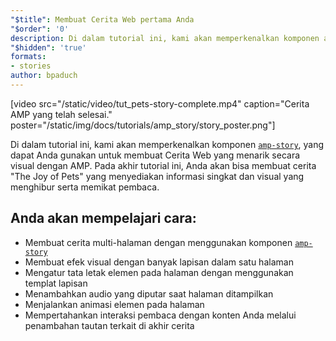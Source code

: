 ```yaml
---
"$title": Membuat Cerita Web pertama Anda
"$order": '0'
description: Di dalam tutorial ini, kami akan memperkenalkan komponen amp-story, yang dapat Anda gunakan untuk membuat Cerita Web yang menarik secara visual dengan AMP. Pada akhir tutorial ini, Anda akan ....
"$hidden": 'true'
formats:
- stories
author: bpaduch
---
```


[video src="/static/video/tut_pets-story-complete.mp4" caption="Cerita AMP yang telah selesai." poster="/static/img/docs/tutorials/amp_story/story_poster.png"]

Di dalam tutorial ini, kami akan memperkenalkan komponen [`amp-story`](../../../../documentation/components/reference/amp-story.md), yang dapat Anda gunakan untuk membuat Cerita Web yang menarik secara visual dengan AMP. Pada akhir tutorial ini, Anda akan bisa membuat cerita "The Joy of Pets" yang menyediakan informasi singkat dan visual yang menghibur serta memikat pembaca.

## Anda akan mempelajari cara:

- Membuat cerita multi-halaman dengan menggunakan komponen [`amp-story`](../../../../documentation/components/reference/amp-story.md)
- Membuat efek visual dengan banyak lapisan dalam satu halaman
- Mengatur tata letak elemen pada halaman dengan menggunakan templat lapisan
- Menambahkan audio yang diputar saat halaman ditampilkan
- Menjalankan animasi elemen pada halaman
- Mempertahankan interaksi pembaca dengan konten Anda melalui penambahan tautan terkait di akhir cerita
